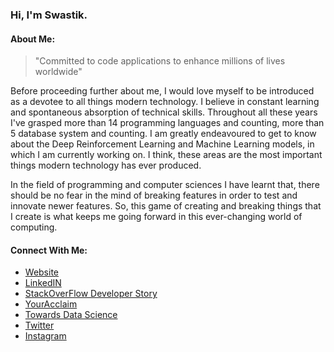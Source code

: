 ### Hi, I'm Swastik. 

#### About Me:
> "Committed to code applications to enhance millions of lives worldwide"

Before proceeding further about me, I would love myself to be introduced as a devotee to all things modern technology. I believe in constant learning and spontaneous absorption of technical skills. Throughout all these years I've grasped more than 14 programming languages and counting, more than 5 database system and counting. I am greatly endeavoured to get to know about the Deep Reinforcement Learning and Machine Learning models, in which I am currently working on. I think, these areas are the most important things modern technology has ever produced.

In the field of programming and computer sciences I have learnt that, there should be no fear in the mind of breaking features in order to test and innovate newer features. So, this game of creating and breaking things that I create is what keeps me going forward in this ever-changing world of computing.


#### Connect With Me: 

 - [Website ](https://swastiknathgroup.com)
 - [LinkedIN](https://linkedin.com/in/nathswastik)
 - [StackOverFlow Developer Story](https://stackoverflow.com/story/swastiknath)
 - [YourAcclaim](https://www.youracclaim.com/users/swastiknath/badges)
 - [Towards Data Science](https://towardsdatascience.com/@swastiknath)
 - [Twitter](https://twitter.com/@oet_technique)
 - [Instagram](https://instagram.com/swastiknath.rl)
 
